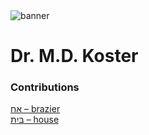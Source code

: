 <html><body><img id="banner" src="/sahd/images/banner.png" alt="banner" /></body></html>

# **Dr. M.D. Koster**

### Contributions
[אַח – brazier](../words/brazier.md)<br>[בַּיִת – house](../words/house.md)<br>